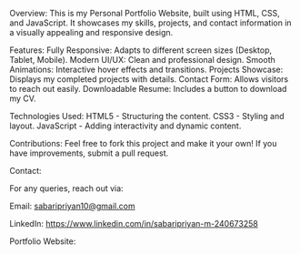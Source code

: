 Overview: This is my Personal Portfolio Website, built using HTML, CSS, and JavaScript. It showcases my skills, projects, and contact information in a visually appealing and responsive design.

Features: Fully Responsive: Adapts to different screen sizes (Desktop, Tablet, Mobile). Modern UI/UX: Clean and professional design. Smooth Animations: Interactive hover effects and transitions. Projects Showcase: Displays my completed projects with details. Contact Form: Allows visitors to reach out easily. Downloadable Resume: Includes a button to download my CV.

Technologies Used: HTML5 - Structuring the content. CSS3 - Styling and layout. JavaScript - Adding interactivity and dynamic content.

Contributions: Feel free to fork this project and make it your own! If you have improvements, submit a pull request.

Contact:

For any queries, reach out via:

Email: sabaripriyan10@gmail.com

LinkedIn:  https://www.linkedin.com/in/sabaripriyan-m-240673258

Portfolio Website: 

